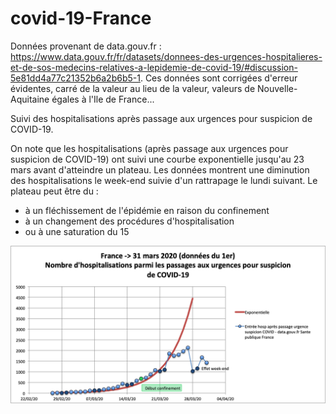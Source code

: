 # covid-19-France

Données provenant de data.gouv.fr : https://www.data.gouv.fr/fr/datasets/donnees-des-urgences-hospitalieres-et-de-sos-medecins-relatives-a-lepidemie-de-covid-19/#discussion-5e81dd4a77c21352b6a2b6b5-1.
Ces données sont corrigées d'erreur évidentes, carré de la valeur au lieu de la valeur, valeurs de Nouvelle-Aquitaine égales à l'Ile de France...

Suivi des hospitalisations après passage aux urgences pour suspicion de COVID-19.

On note que les hospitalisations (après passage aux urgences pour suspicion de COVID-19) ont suivi une courbe exponentielle jusqu'au 23 mars avant d'atteindre un plateau. 
Les données montrent une diminution des hospitalisations le week-end suivie d'un rattrapage le lundi suivant.
Le plateau peut être du :
- à un fléchissement de l'épidémie en raison du confinement
- à un changement des procédures d'hospitalisation
- ou à une saturation du 15

![](Images/Covid19_hosp_urgence_20200331.png)

